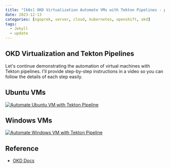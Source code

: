 ```yaml
---
title: "[k8s] OKD Virtualization Automate VMs with Tekton Pipelines - part 3"
date: 2023-12-13
categories: [ngoprek, server, cloud, kubernetes, openshift, okd]
tags:
  - Jekyll
  - update
---
```


## OKD Virtualization and Tekton Pipelines
Let's continue demonstrating the automation of virtual machines with Tekton pipelines. I'll provide step-by-step instructions in a video so you can follow the details of each step easily.

## Ubuntu VMs

[![Automate Ubuntu VM with Tekton Pipeline](https://img.youtube.com/vi/mQNSNQnk5BQ/0.jpg)](https://www.youtube.com/watch?v=mQNSNQnk5BQ "Automate Ubuntu VM with Tekton Pipeline")

## Windows VMs

[![Automate Windows VM with Tekton Pipeline](https://img.youtube.com/vi/IyhbxN2p474/0.jpg)](https://www.youtube.com/watch?v=IyhbxN2p474 "Automate Windows VM with Tekton Pipeline")

## Reference
-   [OKD Docs](https://docs.okd.io/4.13/virt/about-virt.html)
